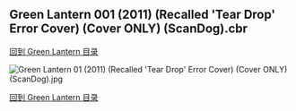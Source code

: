 ## Green Lantern 001 (2011) (Recalled 'Tear Drop' Error Cover) (Cover ONLY) (ScanDog).cbr


[回到 Green Lantern 目录](https://github.com/alicewish/markdown/blob/master/series/Green-Lantern.md)


![Green Lantern 01 (2011) (Recalled 'Tear Drop' Error Cover) (Cover ONLY) (ScanDog).jpg](https://wx1.sinaimg.cn/large/6a9fdecagy1fq33cjduhmj20zk1imkhz.jpg)

[回到 Green Lantern 目录](https://github.com/alicewish/markdown/blob/master/series/Green-Lantern.md)

